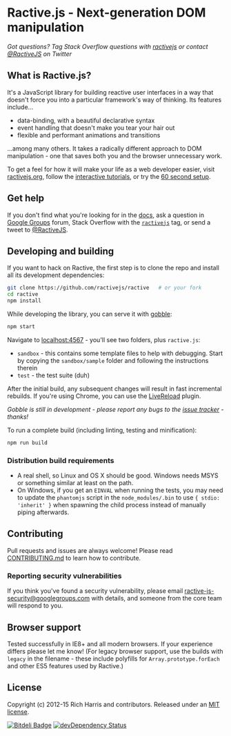 # Ractive.js - Next-generation DOM manipulation


*Got questions? Tag Stack Overflow questions with [ractivejs](http://stackoverflow.com/questions/tagged/ractivejs) or contact [@RactiveJS](http://twitter.com/RactiveJS) on Twitter*


## What is Ractive.js?

It's a JavaScript library for building reactive user interfaces in a way that doesn't force you into a particular framework's way of thinking. Its features include...

* data-binding, with a beautiful declarative syntax
* event handling that doesn't make you tear your hair out
* flexible and performant animations and transitions

...among many others. It takes a radically different approach to DOM manipulation - one that saves both you and the browser unnecessary work.

To get a feel for how it will make your life as a web developer easier, visit [ractivejs.org](http://ractivejs.org), follow the [interactive tutorials](http://learn.ractivejs.org), or try the [60 second setup](https://github.com/ractivejs/ractive/wiki/60-second-setup).


## Get help

If you don't find what you're looking for in the [docs](http://docs.ractivejs.org/latest), ask a question in [Google Groups](https://groups.google.com/forum/#!forum/ractive-js) forum, Stack Overflow with the [`ractivejs`](http://stackoverflow.com/questions/tagged/ractivejs) tag, or send a tweet to [@RactiveJS](http://twitter.com/RactiveJS).


## Developing and building

If you want to hack on Ractive, the first step is to clone the repo and install all its development dependencies:

```bash
git clone https://github.com/ractivejs/ractive   # or your fork
cd ractive
npm install
```

While developing the library, you can serve it with [gobble](https://github.com/gobblejs/gobble):

```bash
npm start
```

Navigate to [localhost:4567](http://localhost:4567) - you'll see two folders, plus `ractive.js`:

* `sandbox` - this contains some template files to help with debugging. Start by copying the `sandbox/sample` folder and following the instructions therein
* `test` - the test suite (duh)

After the initial build, any subsequent changes will result in fast incremental rebuilds. If you're using Chrome, you can use the [LiveReload](https://chrome.google.com/webstore/detail/livereload/jnihajbhpnppcggbcgedagnkighmdlei) plugin.

*Gobble is still in development - please report any bugs to the [issue tracker](https://github.com/gobblejs/gobble/issues) - thanks!*

To run a complete build (including linting, testing and minification):

```bash
npm run build
```

### Distribution build requirements
* A real shell, so Linux and OS X should be good. Windows needs MSYS or something similar at least on the path.
* On Windows, if you get an `EINVAL` when running the tests, you may need to update the `phantomjs` script in the `node_modules/.bin` to use `{ stdio: 'inherit' }` when spawning the child process instead of manually piping afterwards.


## Contributing

Pull requests and issues are always welcome! Please read [CONTRIBUTING.md](https://github.com/ractivejs/ractive/blob/master/CONTRIBUTING.md) to learn how to contribute.

### Reporting security vulnerabilities

If you think you've found a security vulnerability, please email [ractive-js-security@googlegroups.com](mailto:ractive-js-security@googlegroups.com) with details, and someone from the core team will respond to you.


## Browser support

Tested successfully in IE8+ and all modern browsers. If your experience differs please let me know! (For legacy browser support, use the builds with `legacy` in the filename - these include polyfills for `Array.prototype.forEach` and other ES5 features used by Ractive.)


## License

Copyright (c) 2012-15 Rich Harris and contributors. Released under an [MIT license](https://github.com/ractivejs/ractive/blob/master/LICENSE.md).


[![Bitdeli Badge](https://d2weczhvl823v0.cloudfront.net/RactiveJS/ractive/trend.png)](https://bitdeli.com/free "Bitdeli Badge")
[![devDependency Status](https://david-dm.org/RactiveJS/Ractive/dev-status.png)](https://david-dm.org/RactiveJS/Ractive#info=devDependencies)

